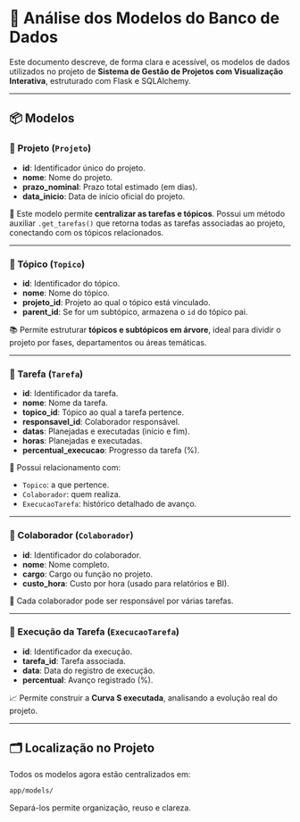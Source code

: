 # 🧱 Análise dos Modelos do Banco de Dados

Este documento descreve, de forma clara e acessível, os modelos de dados utilizados no projeto de **Sistema de Gestão de Projetos com Visualização Interativa**, estruturado com Flask e SQLAlchemy.

---

## 📦 Modelos

### 🔸 Projeto (`Projeto`)
- **id**: Identificador único do projeto.
- **nome**: Nome do projeto.
- **prazo_nominal**: Prazo total estimado (em dias).
- **data_inicio**: Data de início oficial do projeto.

📌 Este modelo permite **centralizar as tarefas e tópicos**. Possui um método auxiliar `.get_tarefas()` que retorna todas as tarefas associadas ao projeto, conectando com os tópicos relacionados.

---

### 🔸 Tópico (`Topico`)
- **id**: Identificador do tópico.
- **nome**: Nome do tópico.
- **projeto_id**: Projeto ao qual o tópico está vinculado.
- **parent_id**: Se for um subtópico, armazena o `id` do tópico pai.

📚 Permite estruturar **tópicos e subtópicos em árvore**, ideal para dividir o projeto por fases, departamentos ou áreas temáticas.

---

### 🔸 Tarefa (`Tarefa`)
- **id**: Identificador da tarefa.
- **nome**: Nome da tarefa.
- **topico_id**: Tópico ao qual a tarefa pertence.
- **responsavel_id**: Colaborador responsável.
- **datas**: Planejadas e executadas (início e fim).
- **horas**: Planejadas e executadas.
- **percentual_execucao**: Progresso da tarefa (%).

🔁 Possui relacionamento com:
- `Topico`: a que pertence.
- `Colaborador`: quem realiza.
- `ExecucaoTarefa`: histórico detalhado de avanço.

---

### 🔸 Colaborador (`Colaborador`)
- **id**: Identificador do colaborador.
- **nome**: Nome completo.
- **cargo**: Cargo ou função no projeto.
- **custo_hora**: Custo por hora (usado para relatórios e BI).

👤 Cada colaborador pode ser responsável por várias tarefas.

---

### 🔸 Execução da Tarefa (`ExecucaoTarefa`)
- **id**: Identificador da execução.
- **tarefa_id**: Tarefa associada.
- **data**: Data do registro de execução.
- **percentual**: Avanço registrado (%).

📈 Permite construir a **Curva S executada**, analisando a evolução real do projeto.

---

## 🗂️ Localização no Projeto

Todos os modelos agora estão centralizados em:
```bash
app/models/
```

Separá-los permite organização, reuso e clareza.
